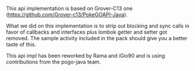 This api implementation is based on Grover-C13 one (https://github.com/Grover-c13/PokeGOAPI-Java).

What we did on this implementation is to strip out blocking and sync calls in favor of callbacks and interfaces plus lombok getter and setter got removed. The sample activity included in the pack should give you a better taste of this.

This api impl has been reworked by Rama and iGio90 and is using contributions from the pogo-java team.
